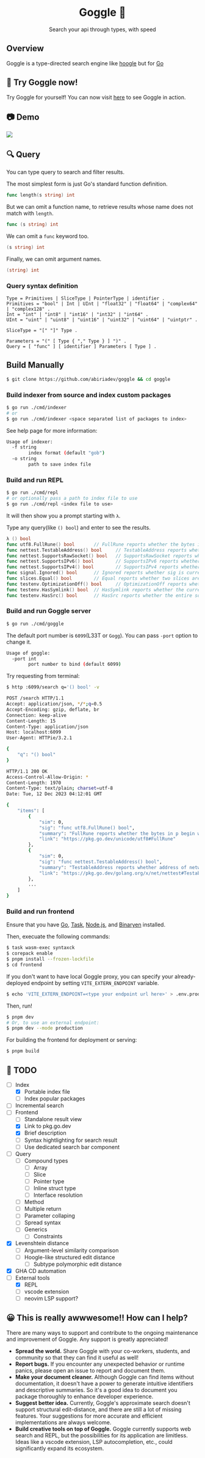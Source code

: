 <h1 align="center">Goggle 🥽</h1>
<p align="center">Search your api through types, with speed </p>

## Overview

Goggle is a type-directed search engine like [hoogle](https://github.com/ndmitchell/hoogle) but for [Go](https://go.dev/)

## :tada: Try Goggle now!

Try Goggle for yourself! You can now visit [here](https://abiriadev.github.io/goggle/) to see Goggle in action.

## :camera: Demo

![](./assets/demo.png)

## :mag: Query

You can type query to search and filter results.

The most simplest form is just Go's standard function definition.

```go
func length(s string) int
```

But we can omit a function name, to retrieve results whose name does not match with `length`.

```go
func (s string) int
```

We can omit a `func` keyword too.

```go
(s string) int
```

Finally, we can omit argument names.

```go
(string) int
```

### Query syntax definition

```ebnf
Type = Primitives | SliceType | PointerType | identifier .
Primitives = "bool" | Int | UInt | "float32" | "float64" | "complex64" | "complex128" .
Int = "int" | "int8" | "int16" | "int32" | "int64" .
UInt = "uint" | "uint8" | "uint16" | "uint32" | "uint64" | "uintptr" .

SliceType = "[" "]" Type .

Parameters = "(" [ Type { "," Type } ] ")" .
Query = [ "func" ] [ identifier ] Parameters [ Type ] .
```

## Build Manually

```sh
$ git clone https://github.com/abiriadev/goggle && cd goggle
```

### Build indexer from source and index custom packages

```sh
$ go run ./cmd/indexer
# or
$ go run ./cmd/indexer <space separated list of packages to index>
```

See help page for more information:

```sh
Usage of indexer:
  -f string
        index format (default "gob")
  -o string
        path to save index file
```

### Build and run REPL

```sh
$ go run ./cmd/repl
# or optionally pass a path to index file to use
$ go run ./cmd/repl <index file to use>
```

It will then show you a prompt starting with `λ`.

Type any query(like `() bool`) and enter to see the results.

```go
λ () bool
func utf8.FullRune() bool       // FullRune reports whether the bytes in p begin with a full UTF-8 encoding of a rune.
func nettest.TestableAddress() bool     // TestableAddress reports whether address of network is testable on the current platform configuration.
func nettest.SupportsRawSocket() bool   // SupportsRawSocket reports whether the current session is available to use raw sockets.
func nettest.SupportsIPv6() bool        // SupportsIPv6 reports whether the platform supports IPv6 networking functionality.
func nettest.SupportsIPv4() bool        // SupportsIPv4 reports whether the platform supports IPv4 networking functionality.
func signal.Ignored() bool      // Ignored reports whether sig is currently ignored.
func slices.Equal() bool        // Equal reports whether two slices are equal: the same length and all elements equal.
func testenv.OptimizationOff() bool     // OptimizationOff reports whether optimization is disabled.
func testenv.HasSymlink() bool  // HasSymlink reports whether the current system can use os.Symlink.
func testenv.HasSrc() bool      // HasSrc reports whether the entire source tree is available under GOROOT.
```

### Build and run Goggle server

```sh
$ go run ./cmd/goggle
```

The default port number is `6099`(L33T or `Gogg`). You can pass `-port` option to change it.

```sh
Usage of goggle:
  -port int
        port number to bind (default 6099)
```

Try requesting from terminal:

```sh
$ http :6099/search q='() bool' -v

POST /search HTTP/1.1
Accept: application/json, */*;q=0.5
Accept-Encoding: gzip, deflate, br
Connection: keep-alive
Content-Length: 15
Content-Type: application/json
Host: localhost:6099
User-Agent: HTTPie/3.2.1

{
    "q": "() bool"
}

HTTP/1.1 200 OK
Access-Control-Allow-Origin: *
Content-Length: 1970
Content-Type: text/plain; charset=utf-8
Date: Tue, 12 Dec 2023 04:12:01 GMT

{
    "items": [
        {
            "sim": 0,
            "sig": "func utf8.FullRune() bool",
            "summary": "FullRune reports whether the bytes in p begin with a full UTF-8 encoding of a rune.",
            "link": "https://pkg.go.dev/unicode/utf8#FullRune"
        },
        {
            "sim": 0,
            "sig": "func nettest.TestableAddress() bool",
            "summary": "TestableAddress reports whether address of network is testable on the current platform configuration.",
            "link": "https://pkg.go.dev/golang.org/x/net/nettest#TestableAddress"
        },
        ...
    ]
}
```

### Build and run frontend

Ensure that you have [Go](https://go.dev), [Task](https://github.com/go-task/task), [Node.js](https://nodejs.org), and [Binaryen](https://github.com/WebAssembly/binaryen) installed.

Then, execuate the following commands:

```sh
$ task wasm-exec syntaxck
$ corepack enable
$ pnpm install --frozen-lockfile
$ cd frontend
```

If you don't want to have local Goggle proxy, you can specify your already-deployed endpoint by setting `VITE_EXTERN_ENDPOINT` variable.

```sh
$ echo 'VITE_EXTERN_ENDPOINT=<type your endpoint url here>' > .env.production
```

Then, run!

```sh
$ pnpm dev
# Or, to use an external endpoint:
$ pnpm dev --mode production
```

For building the frontend for deployment or serving:

```sh
$ pnpm build
```

## :memo: TODO

-   [ ] Index
    -   [x] Portable index file
    -   [ ] Index popular packages
-   [ ] Incremental search
-   [ ] Frontend
    -   [ ] Standalone result view
    -   [x] Link to pkg.go.dev
    -   [x] Brief description
    -   [ ] Syntax hightlighting for search result
    -   [ ] Use dedicated search bar component
-   [ ] Query
    -   [ ] Compound types
        -   [ ] Array
        -   [ ] Slice
        -   [ ] Pointer type
        -   [ ] Inline struct type
        -   [ ] Interface resolution
    -   [ ] Method
    -   [ ] Multiple return
    -   [ ] Parameter collaping
    -   [ ] Spread syntax
    -   [ ] Generics
        -   [ ] Constraints
-   [x] Levenshtein distance
    -   [ ] Argument-level similarity comparison
    -   [ ] Hoogle-like structured edit distance
        -   [ ] Subtype polymorphic edit distance
-   [x] GHA CD automation
-   [ ] External tools
    -   [x] REPL
    -   [ ] vscode extension
    -   [ ] neovim LSP support?

## :grinning: This is really awwwesome!! How can I help?

There are many ways to support and contribute to the ongoing maintenance and improvement of Goggle. Any support is greatly appreciated!

-   **Spread the world.** Share Goggle with your co-workers, students, and community so that they can find it useful as well!
-   **Report bugs.** If you encounter any unexpected behavior or runtime panics, please open an issue to report and document them.
-   **Make your document cleaner.** Although Goggle can find items without documentation, it doesn't have a power to generate intuitive identifiers and descriptive summaries. So it's a good idea to document you package thoroughly to enhance developer experience.
-   **Suggest better idea.** Currently, Goggle's approximate search doesn't support structural edit-distance, and there are still a lot of missing features. Your suggestions for more accurate and efficient implementations are always welcome.
-   **Build creative tools on top of Goggle.** Goggle currently supports web search and REPL, but the possibilities for its application are limitless. Ideas like a vscode extension, LSP autocompletion, etc., could significantly expand its ecosystem.

